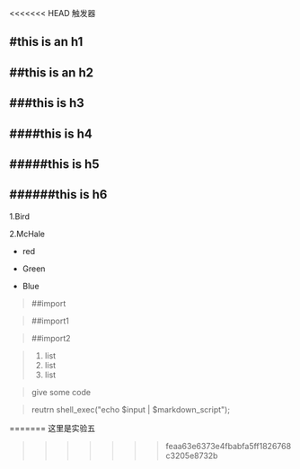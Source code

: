 <<<<<<< HEAD
<a name="title">触发器</a>

#this is an h1
---
##this is an h2
---
###this is h3
---
####this is h4
---
#####this  is  h5
---
######this  is  h6
---

1.Bird

2.McHale

-  red
+ Green
*  Blue

> ##import

> ##import1

> ##import2

>1. list
>2. list
>3. list

>give some code

>    reutrn shell_exec("echo $input | $markdown_script"); 













=======
这里是实验五
>>>>>>> feaa63e6373e4fbabfa5ff1826768c3205e8732b

